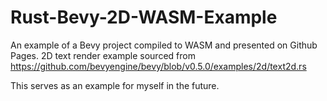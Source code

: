 # Rust-Bevy-2D-WASM-Example
An example of a Bevy project compiled to WASM and presented on Github Pages. 2D text render example sourced from https://github.com/bevyengine/bevy/blob/v0.5.0/examples/2d/text2d.rs

This serves as an example for myself in the future.
